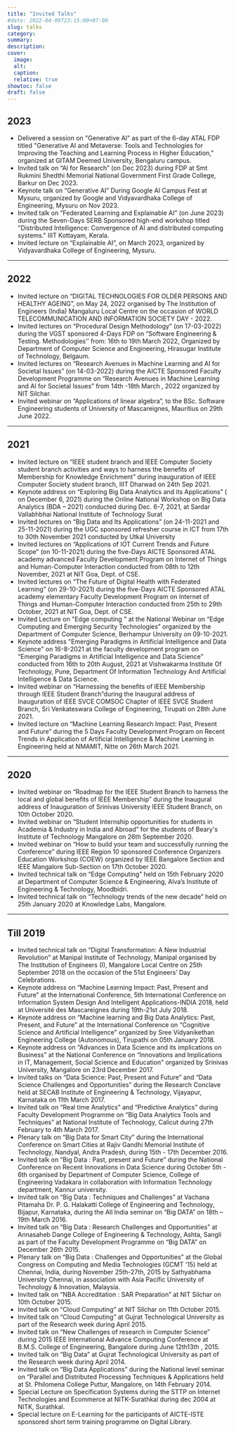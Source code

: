 ```yaml
---
title: "Invited Talks"
#date: 2022-04-09T23:15:00+07:00
slug: talks
category:
summary:
description: 
cover:
  image:
  alt:
  caption: 
  relative: true
showtoc: false
draft: false
---
```

**2023**
---
- Delivered a session on "Generative AI" as part of the 6-day ATAL FDP titled "Generative AI and Metaverse: Tools and Technologies for Improving the Teaching and Learning Process in Higher Education," organized at GITAM Deemed University, Bengaluru campus. 
- Invited talk on “AI for Research” (on Dec 2023) during FDP at Smt Rukmini Shedthi Memorial National Government First Grade College, Barkur on Dec 2023.
- Keynote talk on “Generative AI” During Google AI Campus Fest at Mysuru, organized by Google and Vidyavardhaka College of Engineering, Mysuru on Nov 2023.
- Invited talk on “Federated Learning and Explainable AI” (on June 2023) during
the Seven-Days SERB Sponsored high-end workshop titled "Distributed Intelligence: Convergence of AI and distributed computing systems." IIIT Kottayam, Kerala.
- Invited lecture on “Explainable AI”, on March 2023, organized by Vidyavardhaka College of Engineering, Mysuru.
---
**2022**
---


- Invited lecture on “DIGITAL TECHNOLOGIES FOR OLDER PERSONS AND HEALTHY AGEING”, on May 24, 2022 organised by The Institution of Engineers (India) Mangaluru Local Centre on the occasion of WORLD TELECOMMUNICATION AND INFORMATION SOCIETY DAY - 2022.
- Invited lectures on “Procedural Design Methodology” (on 17-03-2022) during the VGST sponsored 4-Days FDP on “Software Engineering & Testing. Methodologies’’ from: 16th to 19th March 2022, Organized by Department of Computer Science and Engineering, Hirasugar Institute of Technology, Belgaum.
- Invited lectures on “Research Avenues in Machine Learning and AI for Societal Issues” (on 14-03-2022) during the AICTE Sponsored Faculty Development Programme on “Research Avenues in Machine Learning and AI for Societal Issues” from 14th -18th March , 2022 organized by NIT Silchar.
- Invited webinar on “Applications of linear algebra”, to the BSc. Software Engineering students of
University of Mascareignes, Mauritius on 29th June 2022.
---
**2021**
---
- Invited lecture on “IEEE student branch and IEEE Computer Society student branch activities and ways to harness the benefits of Membership for Knowledge Enrichment” during inauguration of IEEE Computer Society student branch, IIIT Dharwad on 24th Sep 2021.
- Keynote address on “Exploring Big Data Analytics and its Applications” ( on December 6, 2021)
during the Online National Workshop on Big Data Analytics (BDA – 2021) conducted during Dec.
6-7, 2021, at Sardar Vallabhbhai National Institute of Technology Surat
- Invited lectures on “Big Data and Its Applications” (on 24-11-2021 and 25-11-2021) during the
UGC sponsored refresher course in ICT from 17th to 30th November 2021 conducted by Utkal
University
- Invited lectures on “Applications of IOT Current Trends and Future Scope” (on 10-11-2021) during
the five-Days AICTE Sponsored ATAL academy advanced Faculty Development Program on
Internet of Things and Human-Computer Interaction conducted from 08th to 12th November, 2021
at NIT Goa, Dept. of CSE.
- Invited lectures on “The Future of Digital Health with Federated Learning” (on 29-10-2021) during
the five-Days AICTE Sponsored ATAL academy elementary Faculty Development Program on
Internet of Things and Human-Computer Interaction conducted from 25th to 29th October, 2021 at
NIT Goa, Dept. of CSE.
- Invited Lecture on "Edge computing " at the National Webinar on “Edge Computing and Emerging
Security Technologies” organized by the Department of Computer Science, Berhampur University
on 09-10-2021.
- Keynote address "Emerging Paradigms in Artificial Intelligence and Data Science" on 16-8-2021
at the faculty development program on “Emerging Paradigms in Artificial Intelligence and Data
Science” conducted from 16th to 20th August, 2021 at Vishwakarma Institute Of Technology,
Pune, Department Of Information Technology And Artificial Intelligence & Data Science.
- Invited webinar on “Harnessing the benefits of IEEE Membership through IEEE Student
Branch”during the Inaugural address of Inauguration of IEEE SVCE COMSOC Chapter of IEEE
SVCE Student Branch, Sri Venkateswara College of Engineering, Tirupati on 28th June 2021.
- Invited lecture on “Machine Learning Research Impact: Past, Present and Future” during the 5 Days
Faculty Development Program on Recent Trends in Application of Artificial Intelligence &
Machine Learning in Engineering held at NMAMIT, Nitte on 26th March 2021.
---
**2020**
---
- Invited webinar on “Roadmap for the IEEE Student Branch to harness the local and global benefits
of IEEE Membership” during the Inaugural address of Inauguration of Srinivas University IEEE
Student Branch, on 10th October 2020.
- Invited webinar on “Student Internship opportunities for students in Academia & Industry in India
and Abroad” for the students of Beary's Institute of Technology Mangalore on 26th September 2020.
- Invited webinar on “How to build your team and successfully running the Conference” during IEEE
Region 10 sponsored Conference Organizers Education Workshop (COEW) organized by IEEE
Bangalore Section and IEEE Mangalore Sub-Section on 17th October 2020.
- Invited technical talk on “Edge Computing” held on 15th February 2020 at Department of
Computer Science & Engineering, Alva’s Institute of Engineering & Technology, Moodbidri.
- Invited technical talk on “Technology trends of the new decade” held on 25th January 2020 at
Knowledge Labs, Mangalore.
---
**Till 2019**
---
- Invited technical talk on “Digital Transformation: A New Industrial Revolution” at Manipal
Institute of Technology, Manipal organised by The Institution of Engineers (I), Mangalore Local
Centre on 25th September 2018 on the occasion of the 51st Engineers’ Day Celebrations.
- Keynote address on “Machine Learning Impact: Past, Present and Future” at the International
Conference, 5th International Conference on Information System Design And Intelligent
Applications-INDIA 2018, held at Université des Mascareignes during 19th-21st July 2018.
- Keynote address on “Machine learning and Big Data Analytics: Past, Present, and Future” at the
International Conference on “Cognitive Science and Artificial Intelligence" organized by Sree
Vidyanikethan Engineering College (Autonomous), Tirupathi on 05th January 2018.
- Keynote address on “Advances in Data Science and its implications on Business” at the National
Conference on “Innovations and Implications in IT, Management, Social Science and Education"
organized by Srinivas University, Mangalore on 23rd December 2017.
- Invited talks on “Data Science: Past, Present and Future” and “Data Science Challenges and
Opportunities” during the Research Conclave held at SECAB Institute of Engineering &
Technology, Vijayapur, Karnataka on 11th March 2017.
- Invited talk on “Real time Analytics” and “Predictive Analytics” during Faculty Development
Programme on “Big Data Analytics Tools and Techniques” at National Institute of Technology,
Calicut during 27th February to 4th March 2017.
- Plenary talk on “Big Data for Smart City” during the International Conference on Smart Cities at
Rajiv Gandhi Memorial Institute of Technology, Nandyal, Andra Pradesh, during 15th - 17th
December 2016.
- Invited talk on “Big Data : Past, present and Future” during the National Conference on Recent
Innovations in Data Science during October 5th - 6th organised by Department of Computer
Science, College of Engineering Vadakara in collaboration with Information Technology
department, Kannur university.
- Invited talk on “Big Data : Techniques and Challenges” at Vachana Pitamaha Dr. P. G. Halakatti
College of Engineering and Technology, Bijapur, Karnataka, during the All India seminar on “Big
DATA” on 18th – 19th March 2016.
- Invited talk on “Big Data : Research Challenges and Opportunities” at Annasaheb Dange College
of Engineering & Technology, Ashta, Sangli as part of the Faculty Development Programme on
“Big DATA” on December 26th 2015.
- Plenary talk on “Big Data : Challenges and Opportunities” at the Global Congress on Computing
and Media Technologies (GCMT '15) held at Chennai, India, during November 25th-27th, 2015 by
Sathyabhama University Chennai, in association with Asia Pacific University of Technology &
Innovation, Malaysia.
- Invited talk on “NBA Accreditation : SAR Preparation” at NIT Silchar on 10th October 2015.
- Invited talk on “Cloud Computing” at NIT Silchar on 11th October 2015.
- Invited talk on “Cloud Computing” at Gujrat Technological University as part of the Research week during April 2015.
- Invited talk on “New Challenges of research in Computer Science” during 2015 IEEE International
Advance Computing Conference at B.M.S. College of Engineering, Bangalore during June 12th13th , 2015.
- Invited talk on “Big Data” at Gujrat Technological University as part of the Research week during
April 2014.
- Invited talk on “Big Data Applications” during the National level seminar on “Parallel and
Distributed Processing Techniques & Applications held at St. Philomena College Puttur,
Mangalore, on 14th February 2014.
- Special Lecture on Specification Systems during the STTP on Internet Technologies and Ecommerce at NITK-Surathkal during dec 2004 at NITK, Surathkal.
- Special lecture on E-Learning for the participants of AICTE-ISTE sponsored short term training
programme on Digital Library.    
